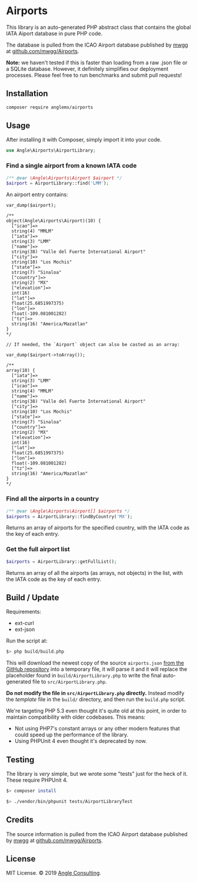 # Airports

This library is an auto-generated PHP abstract class that contains the global IATA Aiport database in pure PHP code.
  
The database is pulled from the ICAO Airport database published by [mwgg](https://github.com/mwgg) at [github.com/mwgg/Airports](https://github.com/mwgg/Airports).

**Note:** we haven't tested if this is faster than loading from a raw .json file or a SQLite database. However, it definitely simplifies our deployment processes. Please feel free to run benchmarks and submit pull requests!

## Installation
```bash
composer require anglemx/airports
```

## Usage
After installing it with Composer, simply import it into your code.

```php
use Angle\Airports\AirportLibrary;
```

### Find a single airport from a known IATA code

```php
/** @var \Angle\Airports\Airport $airport */
$airport = AirportLibrary::find('LMM');
```

An airport entry contains:
```
var_dump($airport);

/**
object(Angle\Airports\Airport)(10) {
  ["icao"]=>
  string(4) "MMLM"
  ["iata"]=>
  string(3) "LMM"
  ["name"]=>
  string(38) "Valle del Fuerte International Airport"
  ["city"]=>
  string(10) "Los Mochis"
  ["state"]=>
  string(7) "Sinaloa"
  ["country"]=>
  string(2) "MX"
  ["elevation"]=>
  int(16)
  ["lat"]=>
  float(25.6851997375)
  ["lon"]=>
  float(-109.081001282)
  ["tz"]=>
  string(16) "America/Mazatlan"
}
*/

// If needed, the `Airport` object can also be casted as an array:

var_dump($airport->toArray());

/**
array(10) {
  ["iata"]=>
  string(3) "LMM"
  ["icao"]=>
  string(4) "MMLM"
  ["name"]=>
  string(38) "Valle del Fuerte International Airport"
  ["city"]=>
  string(10) "Los Mochis"
  ["state"]=>
  string(7) "Sinaloa"
  ["country"]=>
  string(2) "MX"
  ["elevation"]=>
  int(16)
  ["lat"]=>
  float(25.6851997375)
  ["lon"]=>
  float(-109.081001282)
  ["tz"]=>
  string(16) "America/Mazatlan"
}
*/
```


### Find all the airports in a country

```php
/** @var \Angle\Airports\Airport[] $airports */
$airports = AirportLibrary::findByCountry('MX');
```

Returns an array of airports for the specified country, with the IATA code as the key of each entry.


### Get the full airport list
```php
$airports = AirportLibrary::getFullList();
```

Returns an array of all the airports (as arrays, not objects) in the list, with the IATA code as the key of each entry.


## Build / Update
Requirements:
- ext-curl
- ext-json

Run the script at:

```bash
$> php build/build.php
```

This will download the newest copy of the source `airports.json` [from the GitHub repository](https://github.com/mwgg/Airports/raw/master/airports.json) into a temporary file, it will parse it and it will replace the placeholder found in `build/AirportLibrary.php` to write the final auto-generated file to `src/AirportLibrary.php`.

**Do not modify the file in `src/AirportLibrary.php` directly.** Instead modify the _template_ file in the `build/` directory, and then run the `build.php` script.


We're targeting PHP 5.3 even thought it's quite old at this point, in order to maintain compatibility with older codebases. This means:
- Not using PHP7's constant arrays or any other modern features that could speed up the performance of the library.
- Using PHPUnit 4 even thought it's deprecated by now.

## Testing
The library is _very_ simple, but we wrote some "tests" just for the heck of it.  These require PHPUnit 4.
```bash
$> composer install
```

```bash
$> ./vendor/bin/phpunit tests/AirportLibraryTest
```

## Credits
The source information is pulled from the ICAO Airport database published by [mwgg](https://github.com/mwgg) at [github.com/mwgg/Airports](https://github.com/mwgg/Airports).


## License
MIT License. © 2019 [Angle Consulting](https://angle.mx).